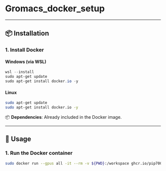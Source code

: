 # Gromacs_docker_setup

---

## 📦 Installation

### 1. Install Docker

#### Windows (via WSL)

```powershell
wsl --install
sudo apt-get update
sudo apt-get install docker.io -y
```

#### Linux

```bash
sudo apt-get update
sudo apt-get install docker.io -y
```

📦 **Dependencies**: Already included in the Docker image.

---

## 🧪 Usage

### 1. Run the Docker container

```bash
sudo docker run --gpus all -it --rm -v ${PWD}:/workspace ghcr.io/pip700/gmx:24
```

